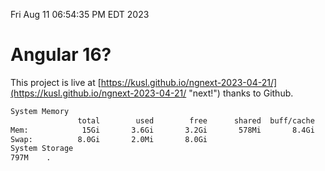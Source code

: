Fri Aug 11 06:54:35 PM EDT 2023

# Angular 16?


This project is live at [https://kusl.github.io/ngnext-2023-04-21/](https://kusl.github.io/ngnext-2023-04-21/ "next!") thanks to Github.

```bash
System Memory
               total        used        free      shared  buff/cache   available
Mem:            15Gi       3.6Gi       3.2Gi       578Mi       8.4Gi        10Gi
Swap:          8.0Gi       2.0Mi       8.0Gi
System Storage
797M	.
```
